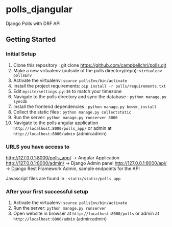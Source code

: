 # polls_djangular
Django Polls with DRF API

Getting Started
---------------

### Initial Setup ###
1. Clone this repository : git clone https://github.com/campbellchri/polls.git
2. Make a new virtualenv (outside of the polls directory/repo): ``virtualenv pollsEnv``
3. Activate the virtualenv: ``source pollsEnv/bin/activate``
4. Install the project requirements: ``pip install -r polls/requirements.txt``
5. Edit ``mysite/settings.py:36`` to match your timezone
6. Navigate to the polls directory and sync the database : ``python manage.py syncdb``
7. Install the frontend dependencies : ``python manage.py bower_install``
8. Collect the static files : ``python manage.py collectstatic``
9. Run the server: ``python manage.py runserver 8000``
10. Navigate to the polls angular application  ``http://localhost:8000/polls_app/`` or admin at ``http://localhost:8000/admin`` (admin:admin)

### URLS you have access to ###
http://127.0.0.1:8000/polls_app/ -> Angular Application
http://127.0.0.1:8000/admin/ -> Django Admin panel
http://127.0.0.1:8000/api/ -> Django Rest Framework Admin, sample endpoints for the API

Javascript files are found in : ``static/static/polls_app``

### After your first successful setup ###
1. Activate the virtualenv: ``source pollsEnv/bin/activate``
2. Run the server: ``python manage.py runserver``
3. Open website in browser at ``http://localhost:8000/polls`` or admin at ``http://localhost:8000/admin`` (admin:admin)